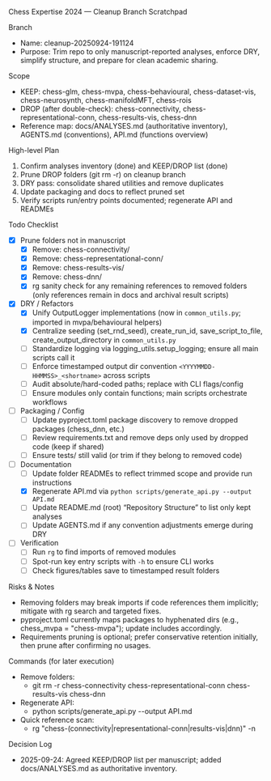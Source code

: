 Chess Expertise 2024 — Cleanup Branch Scratchpad

Branch
- Name: cleanup-20250924-191124
- Purpose: Trim repo to only manuscript-reported analyses, enforce DRY, simplify structure, and prepare for clean academic sharing.

Scope
- KEEP: chess-glm, chess-mvpa, chess-behavioural, chess-dataset-vis, chess-neurosynth, chess-manifoldMFT, chess-rois
- DROP (after double-check): chess-connectivity, chess-representational-conn, chess-results-vis, chess-dnn
- Reference map: docs/ANALYSES.md (authoritative inventory), AGENTS.md (conventions), API.md (functions overview)

High-level Plan
1) Confirm analyses inventory (done) and KEEP/DROP list (done)
2) Prune DROP folders (git rm -r) on cleanup branch
3) DRY pass: consolidate shared utilities and remove duplicates
4) Update packaging and docs to reflect pruned set
5) Verify scripts run/entry points documented; regenerate API and READMEs

Todo Checklist
- [x] Prune folders not in manuscript
  - [x] Remove: chess-connectivity/
  - [x] Remove: chess-representational-conn/
  - [x] Remove: chess-results-vis/
  - [x] Remove: chess-dnn/
  - [x] rg sanity check for any remaining references to removed folders (only references remain in docs and archival result scripts)
- [x] DRY / Refactors
  - [x] Unify OutputLogger implementations (now in `common_utils.py`; imported in mvpa/behavioural helpers)
  - [x] Centralize seeding (set_rnd_seed), create_run_id, save_script_to_file, create_output_directory in `common_utils.py`
  - [ ] Standardize logging via logging_utils.setup_logging; ensure all main scripts call it
  - [ ] Enforce timestamped output dir convention `<YYYYMMDD-HHMMSS>_<shortname>` across scripts
  - [ ] Audit absolute/hard-coded paths; replace with CLI flags/config
  - [ ] Ensure modules only contain functions; main scripts orchestrate workflows
- [ ] Packaging / Config
  - [ ] Update pyproject.toml package discovery to remove dropped packages (chess_dnn, etc.)
  - [ ] Review requirements.txt and remove deps only used by dropped code (keep if shared)
  - [ ] Ensure tests/ still valid (or trim if they belong to removed code)
- [ ] Documentation
  - [ ] Update folder READMEs to reflect trimmed scope and provide run instructions
  - [x] Regenerate API.md via `python scripts/generate_api.py --output API.md`
  - [ ] Update README.md (root) “Repository Structure” to list only kept analyses
  - [ ] Update AGENTS.md if any convention adjustments emerge during DRY
- [ ] Verification
  - [ ] Run `rg` to find imports of removed modules
  - [ ] Spot-run key entry scripts with `-h` to ensure CLI works
  - [ ] Check figures/tables save to timestamped result folders

Risks & Notes
- Removing folders may break imports if code references them implicitly; mitigate with rg search and targeted fixes.
- pyproject.toml currently maps packages to hyphenated dirs (e.g., chess_mvpa = "chess-mvpa"); update includes accordingly.
- Requirements pruning is optional; prefer conservative retention initially, then prune after confirming no usages.

Commands (for later execution)
- Remove folders:
  - git rm -r chess-connectivity chess-representational-conn chess-results-vis chess-dnn
- Regenerate API:
  - python scripts/generate_api.py --output API.md
- Quick reference scan:
  - rg "chess-(connectivity|representational-conn|results-vis|dnn)" -n

Decision Log
- 2025-09-24: Agreed KEEP/DROP list per manuscript; added docs/ANALYSES.md as authoritative inventory.
